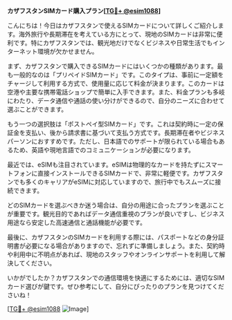 **カザフスタンSIMカード購入プラン[[TG💪+ @esim1088](https://t.me/s/esim1088)]**

こんにちは！今日はカザフスタンで使えるSIMカードについて詳しくご紹介します。海外旅行や長期滞在を考えている方にとって、現地のSIMカードは非常に便利です。特にカザフスタンでは、観光地だけでなくビジネスや日常生活でもインターネット環境が欠かせません。

まず、カザフスタンで購入できるSIMカードにはいくつかの種類があります。最も一般的なのは「プリペイドSIMカード」です。このタイプは、事前に一定額をチャージして利用する方式で、使用量に応じて料金が決まります。このカードは空港や主要な携帯電話ショップで簡単に入手できます。また、料金プランも多岐にわたり、データ通信や通話の使い分けができるので、自分のニーズに合わせて選ぶことができます。

もう一つの選択肢は「ポストペイ型SIMカード」です。これは契約時に一定の保証金を支払い、後から請求書に基づいて支払う方式です。長期滞在者やビジネスパーソンにおすすめです。ただし、日本語でのサポートが限られている場合もあるため、英語や現地言語でのコミュニケーションが必要になります。

最近では、eSIMも注目されています。eSIMは物理的なカードを持たずにスマートフォンに直接インストールできるSIMカードで、非常に軽便です。カザフスタンでも多くのキャリアがeSIMに対応していますので、旅行中でもスムーズに接続できます。

どのSIMカードを選ぶべきか迷う場合は、自分の用途に合ったプランを選ぶことが重要です。観光目的であればデータ通信重視のプランが良いですし、ビジネス用途なら安定した高速通信と通話機能が必要です。

最後に、カザフスタンのSIMカードを利用する際には、パスポートなどの身分証明書が必要になる場合がありますので、忘れずに準備しましょう。また、契約時や利用中に不明点があれば、現地のスタッフやオンラインサポートを利用して解決してください。

いかがでしたか？カザフスタンでの通信環境を快適にするためには、適切なSIMカード選びが鍵です。ぜひ参考にして、自分にぴったりのプランを見つけてくださいね！

[[TG💪+ @esim1088](https://t.me/s/esim1088) ![Image](https://i.postimg.cc/Y0z9fWf4/image.png)]